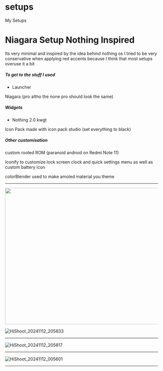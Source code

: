 # setups
My Setups
# Niagara Setup Nothing Inspired
Its very minimal and inspired by the idea behind nothing os I tried to be very conservative when applying red accents because I think that most setups overuse it a bit 

##### To get to the stuff I used 
- Launcher

Niagara (pro altho the none pro should look the same)

##### Widgets

- Nothing 2.0 kwgt

Icon Pack made with icon pack studio (set everything to black)

##### Other customisation
custom rooted ROM (paranoid android on Redmi Note 11)

Iconify to customize lock screen clock and quick settings menu as well as custom battery icon

colorBlender used to make amoled material you theme

***

<div align="center">
    <img src="https://github.com/user-attachments/assets/7d1727f9-57a8-4633-a92a-809a2b4a3a1e" 
        width="600" 
        height="450">
</div>


![HiShoot_20241112_205833](https://github.com/user-attachments/assets/7d1727f9-57a8-4633-a92a-809a2b4a3a1e)

***

![HiShoot_20241112_205817](https://github.com/user-attachments/assets/545f9fd8-89e2-4c26-bc6e-a0eed2f86c97)

***

![HiShoot_20241112_005601](https://github.com/user-attachments/assets/e7869667-a6f2-4427-9931-1f1a5ccb884b)

***

